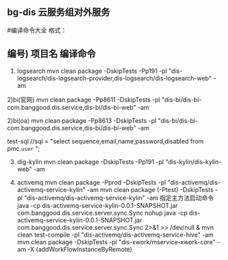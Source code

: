 bg-dis
云服务组对外服务
---------------------------------------------
#编译命令大全
格式：

编号) 项目名
编译命令
------------
1) logsearch
mvn clean package -DskipTests -Pp191 -pl "dis-logsearch/dis-logsearch-provider,dis-logsearch/dis-logsearch-web" -am

2)bi(官网)
mvn clean package -Pp8611 -DskipTests  -pl "dis-bi/dis-bi-com.banggood.dis.service,dis-bi/dis-bi-web" -am

2)bi(oa)
mvn clean package -Pp8613 -DskipTests  -pl "dis-bi/dis-bi-com.banggood.dis.service,dis-bi/dis-bi-web" -am

test-sql
//sql = "select sequence,email,name,password,disabled from pmc.`user` ";

3) dig-kylin
mvn clean package -DskipTests -Pp191 -pl "dis-kylin/dis-kylin-web" -am

4) activemq
mvn clean package -Pprod  -DskipTests  -pl "dis-activemq/dis-activemq-service-kylin" -am 
mvn clean package (-Ptest)  -DskipTests  -pl "dis-activemq/dis-activemq-service-kylin" -am 
指定主方法启动命令
java -cp dis-activemq-service-kylin-0.0.1-SNAPSHOT.jar com.banggood.dis.service.server.sync.Sync
nohup java -cp dis-activemq-service-kylin-0.0.1-SNAPSHOT.jar com.banggood.dis.service.server.sync.Sync  2>&1 >> /dev/null &
mvn clean test-compile  -pl "dis-activemq/dis-activemq-service-hive" -am 
mvn clean package -DskipTests -pl "dis-xwork/mservice-xwork-core" -am -X
(addWorkFlowInstanceByRemote)
